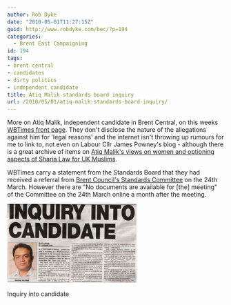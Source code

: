 ```yaml
---
author: Rob Dyke
date: "2010-05-01T11:27:15Z"
guid: http://www.robdyke.com/bec/?p=194
categories:
  - Brent East Campaigning
id: 194
tags:
- brent central
- candidates
- dirty politics
- independent candidate
title: Atiq Malik standards board inquiry
url: /2010/05/01/atiq-malik-standards-board-inquiry/
---
```

More on Atiq Malik, independent candidate in Brent Central, on this weeks [WBTimes front page](http://tinyurl.com/3aoad4w). They don't disclose the nature of the allegations against him for 'legal reasons' and the internet isn't throwing up rumours for me to link to, not even on Labour Cllr James Powney's blog - although there is a great archive of items on [Atiq Malik's views on women and optioning aspects of Sharia Law for UK Muslims](http://jamespowney.blogspot.com/2010/02/cllr-atiq-maliks-legal-threat.html).

WBTimes carry a statement from the Standards Board that they had received a referral from [Brent Council's Standards Committee](http://democracy.brent.gov.uk/ieListDocuments.aspx?CId=119&MId=359&Ver=4) on the 24th March. However there are "No documents are available for [the] meeting"  of the Committee on the 24th March online a month after the meeting.

<div id="attachment_199" style="width: 310px" class="wp-caption alignnone">
  <a href="/pubfiles/2010/05/wbt-29-apr-atiq-malik.jpg"><img class="size-medium wp-image-199" title="wbt 29 apr atiq malik" src="/pubfiles/2010/05/wbt-29-apr-atiq-malik-300x183.jpg" alt="newspaper cutting" width="300" height="183" /></a>
  
  <p class="wp-caption-text">
    Inquiry into candidate
  </p>
</div>